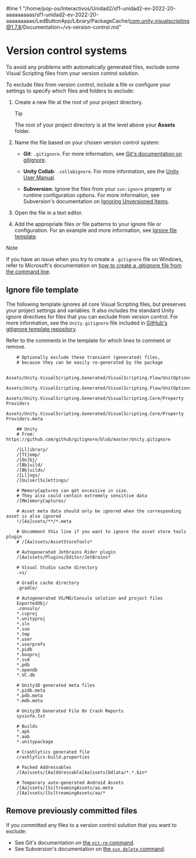 #line 1 "/home/pop-os/Interactivos/Unidad2/sf1-unidad2-ev-2022-20-aaaaaaaaas/sf1-unidad2-ev-2022-20-aaaaaaaaas/LedButtonApp/Library/PackageCache/com.unity.visualscripting@1.7.8/Documentation~/vs-version-control.md"
# Version control systems

To avoid any problems with automatically generated files, exclude some Visual Scripting files from your version control solution. 

To exclude files from version control, include a file or configure your settings to specify which files and folders to exclude:

1. Create a new file at the root of your project directory. 

    >[!TIP]
    > The root of your project directory is at the level above your **Assets** folder.

2. Name the file based on your chosen version control system:

    - **Git**: `.gitignore`. For more information, see [Git's documentation on gitignore](https://git-scm.com/docs/gitignore).

    - **Unity Collab**: `.collabignore`. For more information, see the [Unity User Manual](https://docs.unity3d.com/Manual/UnityCollaborateIgnoreFiles.html).

    - **Subversion**: Ignore the files from your `svn:ignore` property or runtime configuration options. For more information, see Subversion's documentation on [Ignoring Unversioned Items](https://svnbook.red-bean.com/en/1.7/svn.advanced.props.special.ignore.html).

3. Open the file in a text editor. 

4. Add the appropriate files or file patterns to your ignore file or configuration. For an example and more information, see [Ignore file template](#ignore-file-template).

> [!NOTE]
> If you have an issue when you try to create a `.gitignore` file on Windows, refer to Microsoft's documentation on [how to create a .gitignore file from the command line](https://docs.microsoft.com/en-us/azure/devops/repos/git/ignore-files?view=azure-devops&tabs=command-line#create-a-gitignore).

## Ignore file template

The following template ignores all core Visual Scripting files, but preserves your project settings and variables. It also includes the standard Unity ignore directives for files that you can exclude from version control. For more information, see the `Unity.gitignore` file included in [GitHub's gitignore template repository](https://github.com/github/gitignore/blob/master/Unity.gitignore).

Refer to the comments in the template for which lines to comment or remove.

```
    # Optionally exclude these transient (generated) files, 
    # because they can be easily re-generated by the package

    Assets/Unity.VisualScripting.Generated/VisualScripting.Flow/UnitOptions.db
    Assets/Unity.VisualScripting.Generated/VisualScripting.Flow/UnitOptions.db.meta
    Assets/Unity.VisualScripting.Generated/VisualScripting.Core/Property Providers
    Assets/Unity.VisualScripting.Generated/VisualScripting.Core/Property Providers.meta

    ## Unity
    # From: https://github.com/github/gitignore/blob/master/Unity.gitignore

    /[Ll]ibrary/
    /[Tt]emp/
    /[Oo]bj/
    /[Bb]uild/
    /[Bb]uilds/
    /[Ll]ogs/
    /[Uu]ser[Ss]ettings/

    # MemoryCaptures can get excessive in size.
    # They also could contain extremely sensitive data
    /[Mm]emoryCaptures/

    # Asset meta data should only be ignored when the corresponding asset is also ignored
    !/[Aa]ssets/**/*.meta

    # Uncomment this line if you want to ignore the asset store tools plugin
    # /[Aa]ssets/AssetStoreTools*

    # Autogenerated Jetbrains Rider plugin
    /[Aa]ssets/Plugins/Editor/JetBrains*

    # Visual Studio cache directory
    .vs/

    # Gradle cache directory
    .gradle/

    # Autogenerated VS/MD/Consulo solution and project files
    ExportedObj/
    .consulo/
    *.csproj
    *.unityproj
    *.sln
    *.suo
    *.tmp
    *.user
    *.userprefs
    *.pidb
    *.booproj
    *.svd
    *.pdb
    *.opendb
    *.VC.db

    # Unity3D generated meta files
    *.pidb.meta
    *.pdb.meta
    *.mdb.meta

    # Unity3D Generated File On Crash Reports
    sysinfo.txt

    # Builds
    *.apk
    *.aab
    *.unitypackage

    # Crashlytics generated file
    crashlytics-build.properties

    # Packed Addressables
    /[Aa]ssets/[Aa]ddressable[Aa]ssets[Dd]ata/*.*.bin*

    # Temporary auto-generated Android Assets
    /[Aa]ssets/[Ss]treamingAssets/aa.meta
    /[Aa]ssets/[Ss]treamingAssets/aa/*

```

## Remove previously committed files
If you committed any files to a version control solution that you want to exclude:

- See Git's documentation on [the `git-rm` command](https://git-scm.com/docs/git-rm).
- See Subversion's documentation on [the `svn delete` command](https://svnbook.red-bean.com/en/1.6/svn.ref.svn.c.delete.html).